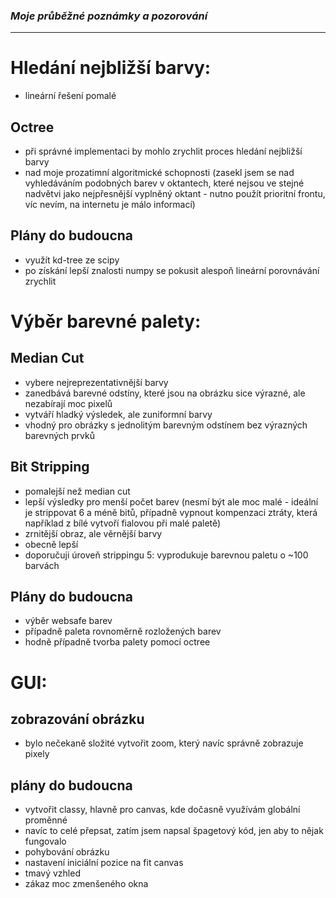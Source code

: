### _Moje průběžné poznámky a pozorování_

---

# Hledání nejbližší barvy:

-   lineární řešení pomalé

## Octree

-   při správné implementaci by mohlo zrychlit proces hledání
    nejbližší barvy
-   nad moje prozatimní algoritmické schopnosti (zasekl jsem se nad
    vyhledáváním podobných barev v oktantech, které nejsou ve stejné
    nadvětvi jako nejpřesnější vyplněný oktant - nutno použít prioritní
    frontu, víc nevím, na internetu je málo informací)

## Plány do budoucna

-   využít kd-tree ze scipy
-   po získání lepší znalosti numpy se pokusit alespoň lineární porovnávání
    zrychlit

# Výběr barevné palety:

## Median Cut

-   vybere nejreprezentativnější barvy
-   zanedbává barevné odstíny, které jsou na obrázku sice výrazné, ale
    nezabírají moc pixelů
-   vytváří hladký výsledek, ale zuniformní barvy
-   vhodný pro obrázky s jednolitým barevným odstínem bez výrazných
    barevných prvků

## Bit Stripping

-   pomalejší než median cut
-   lepší výsledky pro menší počet barev (nesmí být ale moc malé -
    ideální je strippovat 6 a méně bitů, případně vypnout kompenzaci
    ztráty, která například z bílé vytvoří fialovou při malé paletě)
-   zrnitější obraz, ale věrnější barvy
-   obecně lepší
-   doporučuji úroveň strippingu 5: vyprodukuje barevnou paletu o ~100
    barvách

## Plány do budoucna

-   výběr websafe barev
-   případně paleta rovnoměrně rozložených barev
-   hodně případně tvorba palety pomocí octree

# GUI:

## zobrazování obrázku

-   bylo nečekaně složité vytvořit zoom, který navíc správně zobrazuje pixely

## plány do budoucna

-   vytvořit classy, hlavně pro canvas, kde dočasně využívám globální proměnné
-   navíc to celé přepsat, zatím jsem napsal špagetový kód, jen aby to nějak fungovalo
-   pohybování obrázku
-   nastavení iniciální pozice na fit canvas
-   tmavý vzhled
-   zákaz moc zmenšeného okna
